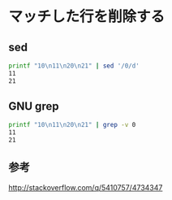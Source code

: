 ﻿# マッチした行を削除する

## sed

```bash
printf "10\n11\n20\n21" | sed '/0/d'
11
21
```

## GNU grep

```bash
printf "10\n11\n20\n21" | grep -v 0
11
21
```

## 参考
http://stackoverflow.com/q/5410757/4734347
